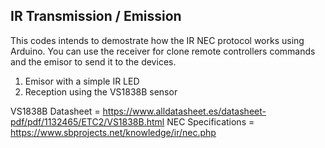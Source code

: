 ## IR Transmission / Emission
This codes intends to demostrate how the IR NEC protocol works using Arduino. You can use the receiver for clone remote controllers commands and the emisor to send it to the devices.

1. Emisor with a simple IR LED
2. Reception using the VS1838B sensor

VS1838B Datasheet = https://www.alldatasheet.es/datasheet-pdf/pdf/1132465/ETC2/VS1838B.html
NEC Specifications = https://www.sbprojects.net/knowledge/ir/nec.php